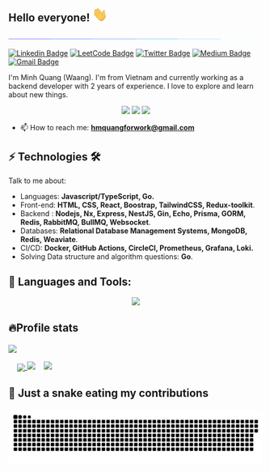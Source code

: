 <h2> Hello everyone! <img src="https://raw.githubusercontent.com/ABSphreak/ABSphreak/master/gifs/Hi.gif" width="30px"></h2>
<a href="https://www.facebook.com/waang722"><img src="https://github.com/MLX15/MLX15/blob/master/a.gif"></a>

[![Linkedin Badge](https://img.shields.io/badge/-LinkedIn-blue?style=flat-square&logo=Linkedin&logoColor=white)](https://www.linkedin.com/in/waang) [![LeetCode Badge](https://img.shields.io/badge/-LeetCode-FFA116?style=flat-square&logo=LeetCode&logoColor=black)](https://leetcode.com/u/orgball2608/) [![Twitter Badge](https://img.shields.io/badge/-@Shellofk-1ca0f1?style=flat-square&labelColor=1ca0f1&logo=X&logoColor=white)](https://twitter.com/Shellofk) [![Medium Badge](https://img.shields.io/badge/-@Shellofk-03a57a?style=flat-square&labelColor=000000&logo=Medium)](https://medium.com/@Shellofk) [![Gmail Badge](https://img.shields.io/badge/-hmquangforwork@gmail.com-c14438?style=flat-square&logo=Gmail&logoColor=white)](mailto:hmquangforwork@gmail.com) 

I'm Minh Quang (Waang). I'm from Vietnam and currently working as a backend developer with 2 years of experience. I love to explore and learn about new things.

<p align="center">
  <img src="https://media3.giphy.com/media/SM3OPfKLXiuFSOvHhD/giphy.gif?cid=ecf05e47lpttlaj08drs9u35qwn73jsfeuz0bnoj7dt7rfpy&rid=giphy.gif&ct=s" width="170">
  <img src="https://media4.giphy.com/media/WUlplcMpOCEmTGBtBW/giphy.gif?cid=ecf05e47by0a2877muqydrspgxijdkwax9hgzw39o1c1tk9j&rid=giphy.gif&ct=s" width="180">
  <img src="https://media2.giphy.com/media/dWTi2yiBnSq1K2MkTE/giphy.gif?cid=ecf05e47by0a2877muqydrspgxijdkwax9hgzw39o1c1tk9j&rid=giphy.gif&ct=s" width="170">
</p>

- 📫 How to reach me: **hmquangforwork@gmail.com**

## ⚡ Technologies 🛠
Talk to me about:
- Languages:  **Javascript/TypeScript, Go.**
- Front-end: **HTML, CSS, React, Boostrap, TailwindCSS, Redux-toolkit**.
- Backend : **Nodejs, Nx, Express, NestJS, Gin, Echo, Prisma, GORM, Redis, RabbitMQ, BullMQ, Websocket**.
- Databases: **Relational Database Management Systems, MongoDB, Redis, Weaviate**.
- CI/CD: **Docker, GitHub Actions, CircleCI, Prometheus, Grafana, Loki.**
- Solving Data structure and algorithm questions: **Go**.

## 🎯 Languages and Tools:
<div align="center">
    <a href="https://skillicons.dev">
        <img src="https://skillicons.dev/icons?i=go,js,ts,nodejs,cpp,express,nest,mysql,postgres,redis,prisma,sequelize,rabbitmq,docker,prometheus,grafana,githubactions,jenkins,html,css,react,bootstrap,tailwind,git">
    </a>
</div>

## <p align="left">🔥Profile stats</p>
![](https://komarev.com/ghpvc/?username=orgball2608&label=PROFILE+VIEWS)
<br>
<div align="center">
<a href="#" title="orgball2608">
    <img width="315" align="center" src="https://github-readme-stats.vercel.app/api/top-langs/?username=orgball2608&hide=c%23,powershell,Mathematica,Ruby,Objective-C,Objective-C%2b%2b,Cuda&title_color=61dafb&text_color=ffffff&icon_color=61dafb&bg_color=20232a&langs_count=8&layout=compact&border_color=61dafb&hide_border=true" />
</a>
<a href="#" title="orgball2608">
    <img align="right" width="434" src="https://github-readme-stats.vercel.app/api?username=orgball2608&show_icons=true&theme=react&border_color=61dafb&hide_border=true" />
</a>
<a href="#" title="orgball2608">
    <img src ="https://github-readme-streak-stats.herokuapp.com?user=orgball2608&theme=darcula&&border_color=61dafb&hide_border=true&background=20232a">
</a>
</div>

## <p align="left">🐍 Just a snake eating my contributions</p>
<p align='center'>
<img src="https://github.com/MLX15/MLX15/blob/master/github-contribution-grid-snake.svg">
</p>

